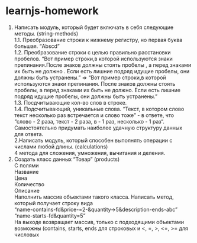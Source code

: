 # learnjs-homework
1. Написать модуль, который будет включать в себя следующие методы. (string-methods)<br />
1.1. Преобразование строки к нижнему регистру, но первая буква большая. “Abscd”<br />
1.2. Преобразование строки с целью правильно расстановки пробелов. “Вот пример строки,в которой     используются знаки препинания.После знаков должны стоять пробелы , а перед знаками их быть не должно .    Если есть лишние подряд идущие пробелы, они должны быть устранены.” =>
“Вот пример строки,в которой используются знаки препинания. После знаков должны стоять пробелы, а перед знаками их быть не должно. Если есть лишние подряд идущие пробелы, они должны быть устранены.”<br />
1.3. Посдчитывающие кол-во слов в строке.<br />
1.4. Подсчитывающий, уникальные слова. “Текст, в котором слово текст несколько раз встречается и слово тоже” - в ответе, что “слово - 2 раза, текст - 2 раза, в - 1 раз, несколько - 1 раз“. Самостоятельно придумать наиболее удачную структуру данных для ответа.<br />
2.Написать модуль, который способен выполнять операции с числами любой длины. (calculations)<br />
4 метода для сложения, умножения, вычитания и деления.
3. Создать класс данных “Товар” (products)<br />
С полями<br />
Название<br />
Цена<br />
Количество<br />
Описание<br />
Наполнить массив объектами такого класса.
Написать метод, который получает строку вида<br />
“name-contains-fd&price-=2-&quantity->5&description-ends-abc”<br />
“name-starts-fd&quantity=5”<br />
На выходе возвращает массив, только с подходящими объектами<br />
возможны (contains, starts, ends для строковых и <, =, >, <=, >= для числовых
